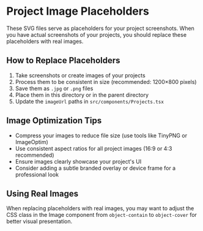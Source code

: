 # Project Image Placeholders

These SVG files serve as placeholders for your project screenshots. When you have actual screenshots of your projects, you should replace these placeholders with real images.

## How to Replace Placeholders

1. Take screenshots or create images of your projects
2. Process them to be consistent in size (recommended: 1200×800 pixels)
3. Save them as `.jpg` or `.png` files
4. Place them in this directory or in the parent directory
5. Update the `imageUrl` paths in `src/components/Projects.tsx`

## Image Optimization Tips

- Compress your images to reduce file size (use tools like TinyPNG or ImageOptim)
- Use consistent aspect ratios for all project images (16:9 or 4:3 recommended)
- Ensure images clearly showcase your project's UI
- Consider adding a subtle branded overlay or device frame for a professional look

## Using Real Images

When replacing placeholders with real images, you may want to adjust the CSS class in the Image component from `object-contain` to `object-cover` for better visual presentation.
